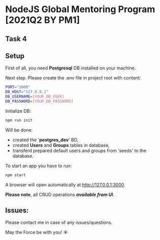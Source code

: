 # NodeJS Global Mentoring Program [2021Q2 BY PM1]

## Task 4

## Setup
First of all, you need **Postgresql** DB installed on your machine.

Next step. Please create the .env file in project root with content:
```sh
PORT="3000"
DB_HOST="127.0.0.1"
DB_USERNAME=[YOUR_DB_USER]
DB_PASSWORD=[YOUR_DB_PASSWORD]
```
Initialize DB:
```sh
npm run init
```
Will be done:
- created the '**postgres_dev**' BD,
 - created **Users** and **Groups** tables in database,
- transferd prepared default users and groups from 'seeds' to the database.

To start an app you have to run:
```sh
npm start
```
A browser will open automatically at http://127.0.0.1:3000.

**Please note**, all CRUD operations **_available from UI_**.

## Issues:

Please contact me in case of any issues/questions.


May the Force be with you! :sunny:
